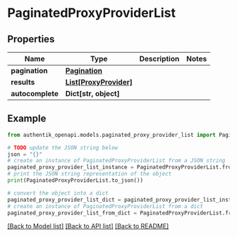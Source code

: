 # PaginatedProxyProviderList


## Properties

Name | Type | Description | Notes
------------ | ------------- | ------------- | -------------
**pagination** | [**Pagination**](Pagination.md) |  | 
**results** | [**List[ProxyProvider]**](ProxyProvider.md) |  | 
**autocomplete** | **Dict[str, object]** |  | 

## Example

```python
from authentik_openapi.models.paginated_proxy_provider_list import PaginatedProxyProviderList

# TODO update the JSON string below
json = "{}"
# create an instance of PaginatedProxyProviderList from a JSON string
paginated_proxy_provider_list_instance = PaginatedProxyProviderList.from_json(json)
# print the JSON string representation of the object
print(PaginatedProxyProviderList.to_json())

# convert the object into a dict
paginated_proxy_provider_list_dict = paginated_proxy_provider_list_instance.to_dict()
# create an instance of PaginatedProxyProviderList from a dict
paginated_proxy_provider_list_from_dict = PaginatedProxyProviderList.from_dict(paginated_proxy_provider_list_dict)
```
[[Back to Model list]](../README.md#documentation-for-models) [[Back to API list]](../README.md#documentation-for-api-endpoints) [[Back to README]](../README.md)


